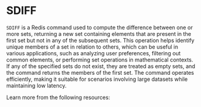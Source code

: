 # SDIFF

`SDIFF` is a Redis command used to compute the difference between one or more sets, returning a new set containing elements that are present in the first set but not in any of the subsequent sets. This operation helps identify unique members of a set in relation to others, which can be useful in various applications, such as analyzing user preferences, filtering out common elements, or performing set operations in mathematical contexts. If any of the specified sets do not exist, they are treated as empty sets, and the command returns the members of the first set. The command operates efficiently, making it suitable for scenarios involving large datasets while maintaining low latency.

Learn more from the following resources:


